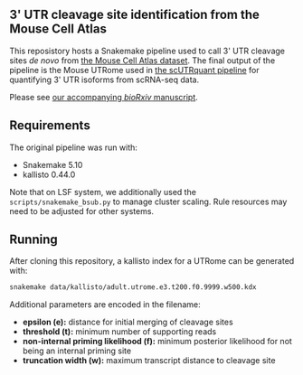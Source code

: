 ## 3' UTR cleavage site identification from the Mouse Cell Atlas
This reposistory hosts a Snakemake pipeline used to call 3' UTR cleavage sites *de novo* from [the Mouse Cell Atlas dataset](http://bis.zju.edu.cn/MCA/). The final output of the pipeline is the Mouse UTRome used in [the scUTRquant pipeline](https://github.com/Mayrlab/scUTRquant) for quantifying 3' UTR isoforms from scRNA-seq data.

Please see [our accompanying *bioRxiv* manuscript](https://doi.org/10.1101/2021.11.22.469635).

## Requirements
The original pipeline was run with:

- Snakemake 5.10
- kallisto 0.44.0

Note that on LSF system, we additionally used the `scripts/snakemake_bsub.py` to manage cluster scaling. Rule resources may need to be adjusted for other systems.

## Running
After cloning this repository, a kallisto index for a UTRome can be generated with:

```bash
snakemake data/kallisto/adult.utrome.e3.t200.f0.9999.w500.kdx
```

Additional parameters are encoded in the filename:

 - **epsilon (e):** distance for initial merging of cleavage sites
 - **threshold (t):** minimum number of supporting reads
 - **non-internal priming likelihood (f):** minimum posterior likelihood for not being an internal priming site
 - **truncation width (w):** maximum transcript distance to cleavage site
